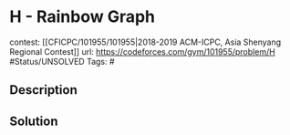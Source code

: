 # H - Rainbow Graph

contest: [[CFICPC/101955/101955|2018-2019 ACM-ICPC, Asia Shenyang Regional Contest]]
url: https://codeforces.com/gym/101955/problem/H
#Status/UNSOLVED
Tags: #

## Description

## Solution

